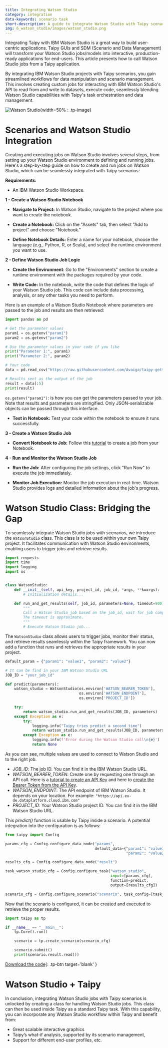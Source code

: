 ```yaml
---
title: Integrating Watson Studio
category: integration
data-keywords: scenario task
short-description: A guide to integrate Watson Studio with Taipy scenarios.
img: 6_watson_studio/images/watson_studio.png
---
```


Integrating Taipy with IBM Watson Studio is a great way to build user-centric applications. 
Taipy GUIs and SDM (Scenario and Data Management) will transform your Watson Studio jobs/models 
into interactive, production-ready applications for end-users. This article presents how to call 
Watson Studio jobs from a Taipy application.


By integrating IBM Watson Studio projects with Taipy scenarios, you gain streamlined workflows 
for data manipulation and scenario management. This involves creating custom jobs for 
interacting with IBM Watson Studio's API to read from and write to datasets, execute 
code, seamlessly blending Watson Studio capabilities with Taipy's task orchestration and 
data management.

![Watson Studio](images/watson_studio.png){width=50% : .tp-image}

# Scenarios and Watson Studio Integration

Creating and executing jobs on Watson Studio involves several steps, from setting up your 
Watson Studio environment to defining and running jobs. Here's a step-by-step guide on how 
to create and run jobs on Watson Studio, which can be seamlessly integrated with Taipy 
scenarios:

**Requirements:**

- An IBM Watson Studio Workspace.

**1 - Create a Watson Studio Notebook**

- **Navigate to Project:** In Watson Studio, navigate to the project where you want to 
create the notebook.

- **Create a Notebook:** Click on the "Assets" tab, then select "Add to project" and choose 
"Notebook."

- **Define Notebook Details:** Enter a name for your notebook, choose the language 
(e.g., Python, R, or Scala), and select the runtime environment you want to use.

**2 - Define Watson Studio Job Logic**

- **Create the Environment**: Go to the "Environments" section to create a runtime 
environment with the packages required by your code.

- **Write Code:** In the notebook, write the code that defines the logic of your 
Watson Studio job. This code can include data processing, analysis, or any other tasks you 
need to perform.

Here is an example of a Watson Studio Notebook where parameters are passed to the job 
and results are then retrieved:

```python
import pandas as pd

# Get the parameter values
param1 = os.getenv("param1")
param2 = os.getenv("param2")

# Use the parameter values in your code if you like
print("Parameter 1:", param1)
print("Parameter 2:", param2)

# Your code
data = pd.read_csv("https://raw.githubusercontent.com/Avaiga/taipy-getting-started-core/develop/src/daily-min-temperatures.csv")

# Results sent as the output of the job
result = data[:5]
print(result)
```

`os.getenv("param1")`: is how you can get the parameters passed to your job. 
Note that results and parameters are stringified. Only JSON-serializable objects can be 
passed through this interface.

- **Test in Notebook:** Test your code within the notebook to ensure it runs 
successfully.

**3 - Create a Watson Studio Job**

- **Convert Notebook to Job:** Follow this [tutorial](https://www.ibm.com/docs/en/cloud-paks/cp-data/4.8.x?topic=jobs-creating-in-notebook-editor) 
to create a job from your Notebook.

**4 - Run and Monitor the Watson Studio Job**

- **Run the Job:** After configuring the job settings, click "Run Now" to execute the 
job immediately.

- **Monitor Job Execution:** Monitor the job execution in real-time. Watson Studio 
provides logs and detailed information about the job's progress.

# Watson Studio Class: Bridging the Gap

To seamlessly integrate Watson Studio jobs with scenarios, we introduce the `WatsonStudio` 
class. This class is to be used within your own Taipy project. It facilitates 
communication with Watson Studio environments, enabling users to 
trigger jobs and retrieve results.

```python
import requests
import time
import logging
import os


class WatsonStudio:
    def __init__(self, api_key, project_id, job_id, *args, **kwargs):
        # Initialization details...

    def run_and_get_results(self, job_id, parameters=None, timeout=900):
        """
        Call a Watson Studio job based on the job_id, wait for job completion, and return the result.
        The timeout is approximate.
        """
        # Execute Watson Studio job...
```

The `WatsonStudio` class allows users to trigger jobs, monitor their status, and retrieve 
results seamlessly within the Taipy framework. You can now add a 
function that runs and retrieves the appropriate results in your project.

```python
default_param = {"param1": "value1", "param2": "value2"}

# It can be find in your IBM Watson Studio URL
JOB_ID = "your_job_id" 

def predict(parameters):
    watson_studio = WatsonStudio(os.environ['WATSON_BEARER_TOKEN'],
                                 os.environ['WATSON_ENDPOINT'],
                                 os.environ['PROJECT_ID'])

    try:
        return watson_studio.run_and_get_results(JOB_ID, parameters)
    except Exception as e:
        try:
            logging.info("Taipy tries predict a second time")
            return watson_studio.run_and_get_results(JOB_ID, parameters)
        except Exception as e:
            logging.info(f'Error during the Watson Studio call\n{e}')
            return None
```

As you can see, multiple values are used to connect to Watson Studio and to the right job.

- *JOB_ID*: The job ID. You can find it in the IBM Watson Studio URL.
- *WATSON_BEARER_TOKEN*: Create one by requesting one through an API call. Here is a 
[tutorial to create an API Key](https://cloud.ibm.com/docs/account?topic=account-userapikey) 
and here to [create the Bearer Token from the API Key](https://cloud.ibm.com/docs/account?topic=account-iamtoken_from_apikey).
- *WATSON_ENDPOINT*: The API endpoint of IBM Watson Studio. It depends on your location. 
For example: `"https://api.eu-de.dataplatform.cloud.ibm.com"`
- *PROJECT_ID*: Your Watson Studio project ID. You can find it in the IBM Watson Studio URL.

This *predict()* function is usable by Taipy inside a scenario. A potential 
integration into the configuration is as follows:

```python
from taipy import Config

params_cfg = Config.configure_data_node("params",
                                        default_data={"param1": "value1",
                                                      "param2": "value2"})

results_cfg = Config.configure_data_node("result")

task_watson_studio_cfg = Config.configure_task("watson_studio",
                                               input=[params_cfg],
                                               function=predict,
                                               output=[results_cfg])

scenario_cfg = Config.configure_scenario("scenario", task_config=[task_watson_studio_cfg])
```

Now that the scenario is configured, it can be created and executed to retrieve the 
proper results.

```python
import taipy as tp

if __name__ == "__main__":
    tp.Core().run()

    scenario = tp.create_scenario(scenario_cfg)

    scenario.submit()
    print(scenario.result.read())
```

[Download the code](./src/example.py){: .tp-btn target='blank' }

# Watson Studio + Taipy

In conclusion, integrating Watson Studio jobs with Taipy scenarios is unlocked by creating a 
class for handling Watson Studio jobs. This class can then be used inside Taipy as a 
standard Taipy task. With this capability, you can incorporate any Watson Studio workflow 
within Taipy and benefit from:

- Great scalable interactive graphics
- Taipy’s what-if analysis, supported by its scenario management,
- Support for different end-user profiles, etc.

